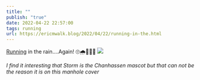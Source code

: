 ```yaml
---
title: ""
publish: "true"
date: 2022-04-22 22:57:00
tags: running
url: https://ericmwalk.blog/2022/04/22/running-in-the.html
---
```


[Running](http://www.strava.com/activities/7023321421) in the rain....Again! 🙄🌧🏃🏻‍♂️
![](https://ericmwalk.blog/uploads/2022/c1f609a7e2.jpg)

*I find it interesting that Storm is the Chanhassen mascot but that can not be the reason it is on this manhole cover*